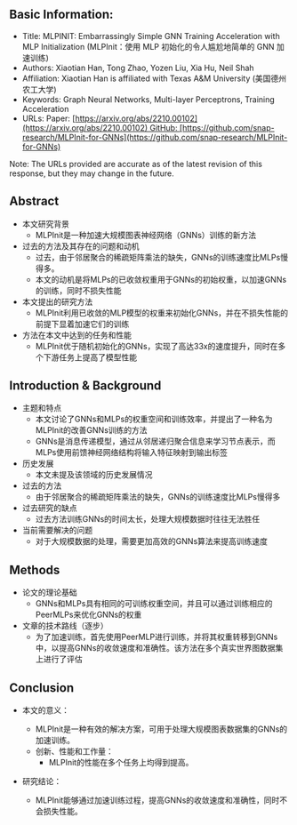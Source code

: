 ## Basic Information:

-   Title: MLPINIT: Embarrassingly Simple GNN Training Acceleration with MLP Initialization (MLPInit：使用 MLP 初始化的令人尴尬地简单的 GNN 加速训练)
-   Authors: Xiaotian Han, Tong Zhao, Yozen Liu, Xia Hu, Neil Shah
-   Affiliation: Xiaotian Han is affiliated with Texas A&M University (美国德州农工大学)
-   Keywords: Graph Neural Networks, Multi-layer Perceptrons, Training Acceleration
-   URLs: Paper: [https://arxiv.org/abs/2210.00102](https://arxiv.org/abs/2210.00102) GitHub: [https://github.com/snap-research/MLPInit-for-GNNs](https://github.com/snap-research/MLPInit-for-GNNs)

Note: The URLs provided are accurate as of the latest revision of this response, but they may change in the future.

## Abstract

- 本文研究背景
	- MLPInit是一种加速大规模图表神经网络（GNNs）训练的新方法
- 过去的方法及其存在的问题和动机
	- 过去，由于邻居聚合的稀疏矩阵乘法的缺失，GNNs的训练速度比MLPs慢得多。
	- 本文的动机是将MLPs的已收敛权重用于GNNs的初始权重，以加速GNNs的训练，同时不损失性能
- 本文提出的研究方法
	- MLPInit利用已收敛的MLP模型的权重来初始化GNNs，并在不损失性能的前提下显着加速它们的训练
- 方法在本文中达到的任务和性能
	- MLPInit优于随机初始化的GNNs，实现了高达33x的速度提升，同时在多个下游任务上提高了模型性能

## Introduction & Background

- 主题和特点
	- 本文讨论了GNNs和MLPs的权重空间和训练效率，并提出了一种名为MLPInit的改善GNNs训练的方法
	- GNNs是消息传递模型，通过从邻居递归聚合信息来学习节点表示，而MLPs使用前馈神经网络结构将输入特征映射到输出标签
- 历史发展
	- 本文未提及该领域的历史发展情况
- 过去的方法
	- 由于邻居聚合的稀疏矩阵乘法的缺失，GNNs的训练速度比MLPs慢得多
- 过去研究的缺点
	- 过去方法训练GNNs的时间太长，处理大规模数据时往往无法胜任
- 当前需要解决的问题
	- 对于大规模数据的处理，需要更加高效的GNNs算法来提高训练速度

## Methods

- 论文的理论基础
	- GNNs和MLPs具有相同的可训练权重空间，并且可以通过训练相应的PeerMLPs来优化GNNs的权重
- 文章的技术路线（逐步）
	- 为了加速训练，首先使用PeerMLP进行训练，并将其权重转移到GNNs中，以提高GNNs的收敛速度和准确性。该方法在多个真实世界图数据集上进行了评估

## Conclusion

- 本文的意义：
	- MLPInit是一种有效的解决方案，可用于处理大规模图表数据集的GNNs的加速训练。
	- 创新、性能和工作量：
		- MLPInit的性能在多个任务上均得到提高。

- 研究结论：
	- MLPInit能够通过加速训练过程，提高GNNs的收敛速度和准确性，同时不会损失性能。
